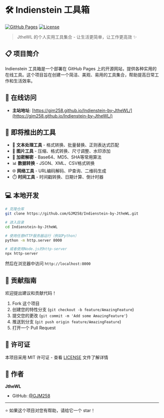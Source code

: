 # 🛠️ Indienstein 工具箱

[![GitHub Pages](https://img.shields.io/badge/GitHub-Pages-green.svg)](https://gjm258.github.io/Indienstein-by-JtheWL/)
[![License](https://img.shields.io/badge/License-MIT-blue.svg)](LICENSE)

> JtheWL 的个人实用工具集合 - 让生活更简单，让工作更高效 ✨

## 📋 项目简介

Indienstein 工具箱是一个部署在 GitHub Pages 上的开源网站，提供各种实用的在线工具。这个项目旨在创建一个简洁、美观、易用的工具集合，帮助提高日常工作和生活效率。

## 🚀 在线访问

- **主站地址**: [https://gjm258.github.io/Indienstein-by-JtheWL/](https://gjm258.github.io/Indienstein-by-JtheWL/)

## 🎯 即将推出的工具

- 📝 **文本处理工具** - 格式转换、批量替换、正则表达式匹配
- 🎨 **图片工具** - 压缩、格式转换、尺寸调整、水印添加
- 🔐 **加密解密** - Base64、MD5、SHA等常用算法
- 📊 **数据转换** - JSON、XML、CSV格式转换
- 🌐 **网络工具** - URL编码解码、IP查询、二维码生成
- ⏱️ **时间工具** - 时间戳转换、日期计算、倒计时器

## 💻 本地开发

```bash
# 克隆仓库
git clone https://github.com/GJM258/Indienstein-by-JtheWL.git

# 进入目录
cd Indienstein-by-JtheWL

# 使用任意HTTP服务器运行（例如Python）
python -m http.server 8000

# 或者使用Node.js的http-server
npx http-server
```

然后在浏览器中访问 `http://localhost:8000`

## 🤝 贡献指南

欢迎提出建议和贡献代码！

1. Fork 这个项目
2. 创建您的特性分支 (`git checkout -b feature/AmazingFeature`)
3. 提交您的更改 (`git commit -m 'Add some AmazingFeature'`)
4. 推送到分支 (`git push origin feature/AmazingFeature`)
5. 打开一个 Pull Request

## 📝 许可证

本项目采用 MIT 许可证 - 查看 [LICENSE](LICENSE) 文件了解详情

## 👤 作者

**JtheWL**

- GitHub: [@GJM258](https://github.com/GJM258)

---

⭐ 如果这个项目对您有帮助，请给它一个 star！
